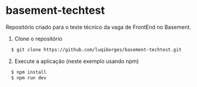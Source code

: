 # basement-techtest

Repositório criado para o teste técnico da vaga de FrontEnd no Basement.

1. Clone o repositório

```sh
  $ git clone https://github.com/luqiborges/basement-techtest.git
```

2. Execute a aplicação (neste exemplo usando npm)

```sh
  $ npm install
  $ npm run dev
```
